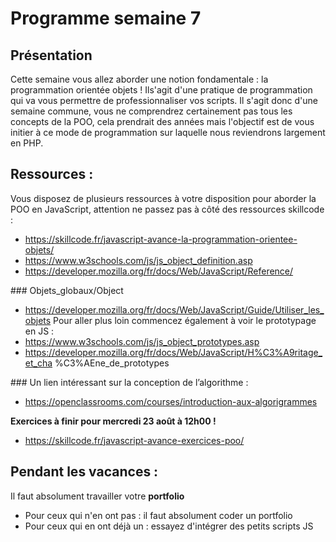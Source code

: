 # Programme semaine 7

## Présentation

Cette semaine vous allez aborder une notion fondamentale : la programmation orientée objets ! Ils'agit d'une pratique de programmation qui va vous permettre de professionnaliser vos scripts. Il s'agit donc d'une semaine commune, vous ne comprendrez certainement pas tous les concepts de la
POO, cela prendrait des années mais l'objectif est de vous initier à ce mode de programmation sur laquelle nous reviendrons largement en PHP.

## Ressources :

Vous disposez de plusieurs ressources à votre disposition pour aborder la POO en JavaScript, attention ne passez pas à côté des ressources skillcode :

* https://skillcode.fr/javascript-avance-la-programmation-orientee-objets/
* https://www.w3schools.com/js/js_object_definition.asp
* https://developer.mozilla.org/fr/docs/Web/JavaScript/Reference/

### Objets_globaux/Object

* https://developer.mozilla.org/fr/docs/Web/JavaScript/Guide/Utiliser_les_objets
Pour aller plus loin commencez également à voir le prototypage en JS :
* https://www.w3schools.com/js/js_object_prototypes.asp
* https://developer.mozilla.org/fr/docs/Web/JavaScript/H%C3%A9ritage_et_cha
%C3%AEne_de_prototypes

### Un lien intéressant sur la conception de l’algorithme :

* https://openclassrooms.com/courses/introduction-aux-algorigrammes

**Exercices à finir pour mercredi 23 août à 12h00 !**

* https://skillcode.fr/javascript-avance-exercices-poo/

## Pendant les vacances :

Il faut absolument travailler votre **portfolio**

* Pour ceux qui n'en ont pas : il faut absolument coder un portfolio
* Pour ceux qui en ont déjà un : essayez d'intégrer des petits scripts JS